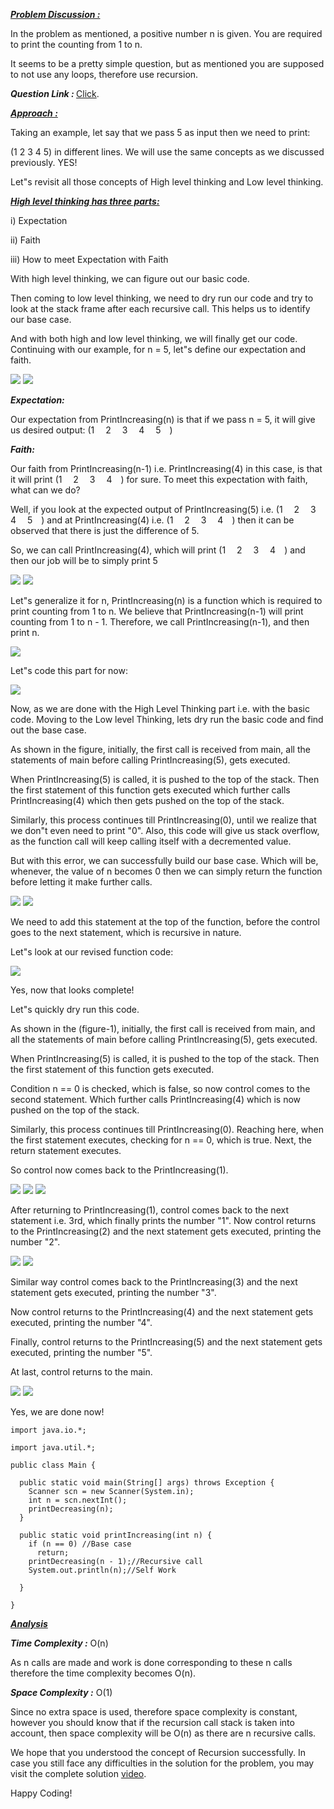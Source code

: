 <i style="text-decoration:underline"><b>Problem Discussion :</b></i>

In the problem as mentioned, a positive number n is given. You are required to print the counting from 1 to n.

It seems to be a pretty simple question, but as mentioned you are supposed to not use any loops, therefore use recursion.

<i><b>Question Link : </b></i>[Click](https://www.pepcoding.com/resources/online-java-foundation/introduction-to-recursion/print-increasing-official/ojquestion).

<i style="text-decoration:underline"><b>Approach :</b></i>

Taking an example, let say that we pass 5 as input then we need to print:

(1 2 3 4 5) in different lines. We will use the same concepts as we discussed previously. YES!

Let"s revisit all those concepts of High level thinking and Low level thinking.

<i style="text-decoration:underline"><b>High level thinking has three parts: </b></i>

i) Expectation

ii) Faith

iii) How to meet Expectation with Faith

With high level thinking, we can figure out our basic code.

Then coming to low level thinking, we need to dry run our code and try to look at the stack frame after each recursive call. This helps us to identify our base case.

And with both high and low level thinking, we will finally get our code. Continuing with our example, for n = 5, let"s define our expectation and faith.

<img src="https://pepvids.sgp1.cdn.digitaloceanspaces.com/articles/print_increasing/print_increasing_1.png">

<Img src="https://pepvids.sgp1.cdn.digitaloceanspaces.com/articles/print_increasing/print_increasing_2.png">

<i><b>Expectation: </b></i>

Our expectation from PrintIncreasing(n) is that if we pass n = 5, it will give us desired output: (1  2  3  4  5 )

<i><b>Faith: </b></i>

Our faith from PrintIncreasing(n-1) i.e. PrintIncreasing(4) in this case, is that it will print (1  2  3  4 ) for sure.
To meet this expectation with faith, what can we do?

Well, if you look at the expected output of PrintIncreasing(5) i.e. (1  2  3  4  5 ) and at PrintIncreasing(4) i.e. (1  2  3  4 ) then it can be observed that there is just the difference of 5. 

So, we can call PrintIncreasing(4), which will print (1  2  3  4 ) and then our job will be to simply print 5

<img src="https://pepvids.sgp1.cdn.digitaloceanspaces.com/articles/print_increasing/print_increasing_3.png">

<img src="https://pepvids.sgp1.cdn.digitaloceanspaces.com/articles/print_increasing/print_increasing_4.png">

Let"s generalize it for n, PrintIncreasing(n) is a function which is required to print counting from 1 to n. We believe that PrintIncreasing(n-1) will print counting from 1 to n - 1. Therefore, we call PrintIncreasing(n-1), and then print n.

<img src="https://pepvids.sgp1.cdn.digitaloceanspaces.com/articles/print_increasing/print_increasing_5.png">

Let"s code this part for now:

<img src="https://pepvids.sgp1.cdn.digitaloceanspaces.com/articles/print_increasing/print_increasing_6.png">

Now, as we are done with the High Level Thinking part i.e. with the basic code. Moving to the Low level Thinking, lets dry run the basic code and find out the base case.

As shown in the figure, initially, the first call is received from main, all the statements of main before calling PrintIncreasing(5), gets executed.

When PrintIncreasing(5) is called, it is pushed to the top of the stack. Then the first statement of this function gets executed which further calls PrintIncreasing(4) which then gets pushed on the top of the stack.

Similarly, this process continues till PrintIncreasing(0), until we realize that we don"t even need to print "0". Also, this code will give us stack overflow, as the function call will keep calling itself with a decremented value.

But with this error, we can successfully build our base case. Which will be, whenever, the value of n becomes 0 then we can simply return the function before letting it make further calls.

<img src="https://pepvids.sgp1.cdn.digitaloceanspaces.com/articles/print_increasing/print_increasing_7.png">

<img src="https://pepvids.sgp1.cdn.digitaloceanspaces.com/articles/print_increasing/print_increasing_8.png">

We need to add this statement at the top of the function, before the control goes to the next statement, which is recursive in nature.

Let"s look at our revised function code:

<img src="https://pepvids.sgp1.cdn.digitaloceanspaces.com/articles/print_increasing/print_increasing_9.png">

Yes, now that looks complete!

Let"s quickly dry run this code.

As shown in the (figure-1), initially, the first call is received from main, and all the statements of main before calling PrintIncreasing(5), gets executed.

When PrintIncreasing(5) is called, it is pushed to the top of the stack. Then the first statement of this function gets executed. 

Condition n == 0 is checked, which is false, so now control comes to the second statement. Which further calls PrintIncreasing(4) which is now pushed on the top of the stack.

Similarly, this process continues till PrintIncreasing(0).
Reaching here, when the first statement executes, checking for n == 0, which is true. Next, the return statement executes.

So control now comes back to the PrintIncreasing(1).

<img src="https://pepvids.sgp1.cdn.digitaloceanspaces.com/articles/print_increasing/print_increasing_10.png">

<img src="https://pepvids.sgp1.cdn.digitaloceanspaces.com/articles/print_increasing/print_increasing_11.png">

<img src="https://pepvids.sgp1.cdn.digitaloceanspaces.com/articles/print_increasing/print_increasing_12.png">

After returning to PrintIncreasing(1), control comes back to the next statement i.e. 3rd, which finally prints the number "1". Now control returns to the PrintIncreasing(2) and the next statement gets executed, printing the number "2".

<img src="https://pepvids.sgp1.cdn.digitaloceanspaces.com/articles/print_increasing/print_increasing_13.png">

<img src="https://pepvids.sgp1.cdn.digitaloceanspaces.com/articles/print_increasing/print_increasing_14.png">

Similar way control comes back to the PrintIncreasing(3) and the next statement gets executed, printing the number "3".

Now control returns to the PrintIncreasing(4) and the next statement gets executed, printing the number "4".

Finally, control returns to the PrintIncreasing(5) and the next statement gets executed, printing the number "5".

At last, control returns to the main.

<img src="https://pepvids.sgp1.cdn.digitaloceanspaces.com/articles/print_increasing/print_increasing_15.png">

<img src="https://pepvids.sgp1.cdn.digitaloceanspaces.com/articles/print_increasing/print_increasing_16.png">

Yes, we are done now!

```
import java.io.*;

import java.util.*;

public class Main {

  public static void main(String[] args) throws Exception {
    Scanner scn = new Scanner(System.in);
    int n = scn.nextInt();
    printDecreasing(n);
  }

  public static void printIncreasing(int n) {
    if (n == 0) //Base case
      return;
    printDecreasing(n - 1);//Recursive call
    System.out.println(n);//Self Work

  }

}
```

<i style="text-decoration:underline"><b>Analysis </b></i>

<i><b>Time Complexity :</b></i>
O(n)

As n calls are made and work is done corresponding to these n calls therefore the time complexity becomes O(n).

<i><b>Space Complexity :</b></i>
O(1)

Since no extra space is used, therefore space complexity is constant, however you should know that if the recursion call stack is taken into account, then space complexity will be O(n) as there are n recursive calls.

We hope that you understood the concept of Recursion successfully. In case you still face any difficulties in the solution for the problem, you may visit the complete solution [video](https://www.youtube.com/watch?v=Y5IobAWmfjQ&list=TLGGTCWSVlXgiLkxNjA2MjAyMQ).

Happy Coding!

